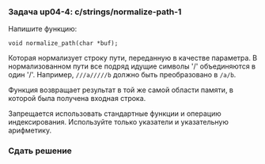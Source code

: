 ### Задача up04-4: c/strings/normalize-path-1

Напишите функцию:

    void normalize_path(char *buf);

Которая нормализует строку пути, переданную в качестве параметра. В
нормализованном пути все подряд идущие символы '/' объединяются в один
'/'. Например, `///a/////b` должно быть преобразовано в `/a/b`.

Функция возвращает результат в той же самой области памяти, в которой
была получена входная строка.

Запрещается использовать стандартные функции и операцию индексирования.
Используйте только указатели и указательную арифметику.

### Сдать решение
